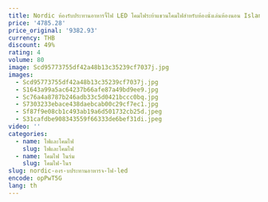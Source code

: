```yaml
---
title: Nordic ห้องรับประทานอาหารจี้ไฟ LED โคมไฟระย้าแขวนโคมไฟสําหรับห้องนั่งเล่นห้องนอน Island Bar-ร้านอาหารโคมไฟ
price: '4785.28'
price_original: '9382.93'
currency: THB
discount: 49%
rating: 4
volume: 80
image: Scd95773755df42a48b13c35239cf7037j.jpg
images:
  - Scd95773755df42a48b13c35239cf7037j.jpg
  - S1643a99a5ac64237b66afe87a49bd9ee9.jpg
  - Sc76a4a8787b246adb33c5d0421bccc0bq.jpg
  - S7303233ebace438daebcab00c29cf7ec1.jpg
  - Sf87f9e08cb1c493ab19a6d501732cb25d.jpeg
  - S31cafdbe908343559f66333de6bef31di.jpeg
video: ''
categories:
  - name: ไฟและโคมไฟ
    slug: ไฟและโคมไฟ
  - name: โคมไฟ ในร่ม
    slug: โคมไฟ-ในร
slug: nordic-องร-บประทานอาหารจ-ไฟ-led
encode: opPwT5G
lang: th
---
```

  